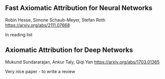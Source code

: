 ## Fast Axiomatic Attribution for Neural Networks
Robin Hesse, Simone Schaub-Meyer, Stefan Roth https://arxiv.org/abs/2111.07668

In reading list

## Axiomatic Attribution for Deep Networks
Mukund Sundararajan, Ankur Taly, Qiqi Yan https://arxiv.org/abs/1703.01365

Very nice paper - to write a review
